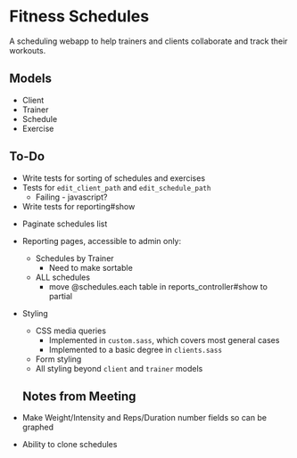 # Fitness Schedules #

A scheduling webapp to help trainers and clients collaborate and track their workouts.

## Models ##

- Client
- Trainer
- Schedule
- Exercise

## To-Do ##

+	Write tests for sorting of schedules and exercises
+	Tests for `edit_client_path` and `edit_schedule_path`
	*	Failing - javascript? 
+ Write tests for reporting#show
*	Paginate schedules list
+	Reporting pages, accessible to admin only:
	*	Schedules by Trainer
		- Need to make sortable
	* ALL schedules 
	  - move @schedules.each table in reports_controller#show to partial
+	Styling
	*	CSS media queries
		-	Implemented in `custom.sass`, which covers most general cases
		-	Implemented to a basic degree in `clients.sass`
	*	Form styling
	*	All styling beyond `client` and `trainer` models
	
	## Notes from Meeting ##
  
  + Make Weight/Intensity and Reps/Duration number fields so can be graphed
  + Ability to clone schedules
  